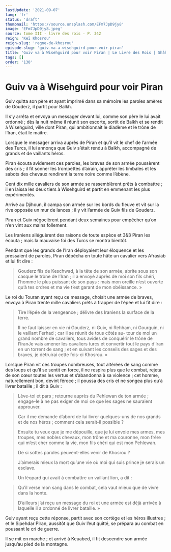 ```yaml
---
lastUpdate: '2021-09-07'
lang: 'fr'
status: 'draft'
thumbnail: 'https://source.unsplash.com/EFm7JpD9jy8'
image: 'EFm7JpD9jy8.jpeg'
source: tome III - livre des rois - P. 342
reign: 'Keï Khosrou'
reign-slug: 'regne-de-khosrou'
episode-slug: 'guiv-va-a-wisehguird-pour-voir-piran'
title: 'Guiv va à Wisehguird pour voir Piran | Le Livre des Rois | Shâhnâmeh'
tags: []
order: '130'
---
```


<!-- LTeX: language=fr -->

# Guiv va à Wisehguird pour voir Piran

Guiv quitta son père et ayant imprimé dans sa mémoire les paroles amères de Gouderz, il partit pour Balkh.

Il s’y arrêta et envoya un messager devant lui, comme son père le lui avait ordonné ; dès la nuit même il réunit son escorte, sortit de Balkh et se rendit à Wisehguird, ville dont Piran, qui ambitionnait le diadème et le trône de l’Iran, était le maître.

Lorsque le messager arriva auprès de Piran et qu’il vit le chef de l’armée des Turcs, il lui annonça que Guiv s’était rendu à Balkh, accompagné de grands et de vaillants héros.

Piran écouta avidement ces paroles, les braves de son armée poussèrent des cris ; il fit sonner les trompettes d’airain, apprêter les timbales et les sabots des chevaux rendirent la terre noire comme l’ébène.

Cent dix mille cavaliers de son armée se rassemblèrent prêts à combattre ; il en laissa les deux tiers à Wisehguird et partit en emmenant les plus expérimentés.

Arrivé au Djihoun, il campa son armée sur les bords du fleuve et vit sur la rive opposée un mur de lances ; il y vit l’armée de Guiv fils de Gouderz.

Piran et Guiv négocièrent pendant deux semaines pour empêcher qu’on n’en vint aux mains follement.

Les Iraniens alléguèrent des raisons de toute espèce et 3&3 Piran les écouta ; mais la mauvaise foi des Turcs se montra bientôt.

Pendant que les grands de l’Iran déployaient leur éloquence et les pressaient de paroles, Piran dépêcha en toute hâte un cavalier vers Afrasiab et lui fit dire :

> Gouderz fils de Keschwad, à la tête de son armée, abrite sous son casque le trône de l’Iran ; il a envoyé auprès de moi son fils chéri, l’homme le plus puissant de son pays : mais mon oreille n’est ouverte qu’à tes ordres et ma vie t’est garant de mon obéissance. »

Le roi du Touran ayant reçu ce message, choisit une armée de braves, envoya à Piran trente mille cavaliers prêts à frapper de l’épée et lui fit dire :

> Tire l’épée de la vengeance ; délivre des Iraniens la surface de la terre.
>
> Il ne faut laisser en vie ni Gouderz, ni Guiv, ni Rehham, ni Gourguin, ni le vaillant Ferhad ; car il se réunit de tous côtés au-
> tour de moi un grand nombre de cavaliers, tous avides de conquérir le trône de l’IranJe vais amener les cavaliers turcs et convertir tout le pays d’Iran en un torrent de sang ; et en suivant les conseils des sages et des braves, je détruirai cette fois-ci Khosrou. »

Lorsque Piran vit ces troupes nombreuses, tout altérées de sang comme des loups et qu’il se sentit en force, il ne respira plus que le combat, rejeta de son cœur toutes les vertus et s’abandonna à sa violence ; cet homme, naturellement bon, devint féroce ; il poussa des cris et ne songea plus qu’à livrer bataille ; il dit à Guiv :

> Lève-toi et pars ; retourne auprès du Pehlewan de ton armée ; engage-le à ne pas exiger de moi ce que les sages ne sauraient approuver.
>
> Car il me demande d’abord de lui livrer quelques-uns de nos grands et de nos héros ; comment cela serait-il possible ?
>
> Ensuite tu veux que je me dépouille, que je lui envoie mes armes, mes troupes, mes nobles chevaux, mon trône et ma couronne, mon frère qui m’est cher comme la vie, mon fils chéri qui est mon Pehlewan.
>
> De si sottes paroles peuvent-elles venir de Khosrou ?
>
> J’aimerais mieux la mort qu’une vie où moi qui suis prince je serais un esclave.
>
> Un léopard qui avait à combattre un vaillant lion, a dit :

> Qu’il verse mon sang dans le combat, cela vaut mieux que de vivre dans la honte.
>
> D’ailleurs j’ai reçu un message du roi et une armée est déjà arrivée à laquelle il a ordonné de livrer bataille. »

Guiv ayant reçu cette réponse, partit avec son cortège et les héros illustres ; et le Sipehdar Piran, aussitôt que Guiv l’eut quitté, se prépara au combat en poussant le cri de guerre.

Il se mit en marche ; et arrivé à Keuabed, il fit descendre son armée jusqu’au pied de la montagne.

